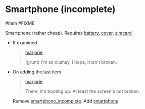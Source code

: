 # Smartphone (incomplete)

#item #FIXME 

Smartphone (rather cheap). Requires [battery](items/battery.md), [cover](items/cover.md), [simcard](items/simcard.md)

- If examined

  > [marjorie](characters/marjorie.md)
  >
  > (grunt) I'm so clumsy. I hope, it isn't broken.

- On adding the last item

  > [marjorie](characters/marjorie.md)
  >
  > There, it's booting up. At least the screen's not broken.

  Remove [smartphone_incomplete](items/smartphone_incomplete.md). Add [smartphone](items/smartphone.md)